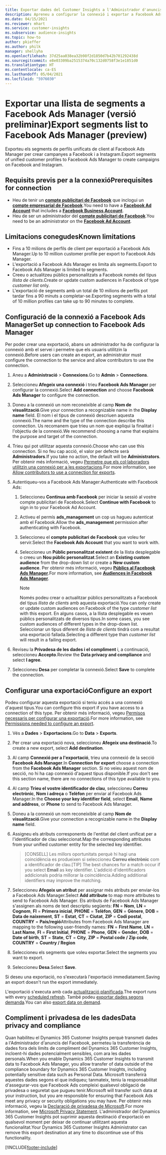 ```yaml
---
title: Exportar dades del Customer Insights a l'Administrador d'anuncis del Facebook
description: Apreneu a configurar la connexió i exportar a Facebook Ads Manager.
ms.date: 04/15/2021
ms.reviewer: mhart
ms.service: customer-insights
ms.subservice: audience-insights
ms.topic: how-to
author: pkieffer
ms.author: philk
manager: shellyha
ms.openlocfilehash: 37d25aa038ea32b98f2d1850d7b42b701292438d
ms.sourcegitcommit: e8e03309ba2515374a70c132d0758f3e1e1851d0
ms.translationtype: HT
ms.contentlocale: ca-ES
ms.lasthandoff: 05/04/2021
ms.locfileid: "5976030"
---
```

# <a name="export-segments-list-to-facebook-ads-manager-preview"></a><span data-ttu-id="c6e21-103">Exportar una llista de segments a Facebook Ads Manager (versió preliminar)</span><span class="sxs-lookup"><span data-stu-id="c6e21-103">Export segments list to Facebook Ads Manager (preview)</span></span>

<span data-ttu-id="c6e21-104">Exporteu els segments de perfils unificats de client al Facebook Ads Manager per crear campanyes a Facebook i a Instagram.</span><span class="sxs-lookup"><span data-stu-id="c6e21-104">Export segments of unified customer profiles to Facebook Ads Manager to create campaigns on Facebook and Instagram.</span></span>

## <a name="prerequisites-for-connection"></a><span data-ttu-id="c6e21-105">Requisits previs per a la connexió</span><span class="sxs-lookup"><span data-stu-id="c6e21-105">Prerequisites for connection</span></span>

- <span data-ttu-id="c6e21-106">Heu de tenir un [**compte publicitari de Facebook**](https://www.facebook.com/business/learn/lessons/step-by-step-ads-manager-account) que inclogui un [**compte empresarial de Facebook**](https://business.facebook.com/).</span><span class="sxs-lookup"><span data-stu-id="c6e21-106">You need to have a [**Facebook Ad Account**](https://www.facebook.com/business/learn/lessons/step-by-step-ads-manager-account) that includes a [**Facebook Business Account**](https://business.facebook.com/).</span></span>
- <span data-ttu-id="c6e21-107">Heu de ser un administrador del [**compte publicitari de Facebook**](https://www.facebook.com/business/learn/lessons/step-by-step-ads-manager-account).</span><span class="sxs-lookup"><span data-stu-id="c6e21-107">You need to be an administrator on the [**Facebook Ad Account**](https://www.facebook.com/business/learn/lessons/step-by-step-ads-manager-account).</span></span>

## <a name="known-limitations"></a><span data-ttu-id="c6e21-108">Limitacions conegudes</span><span class="sxs-lookup"><span data-stu-id="c6e21-108">Known limitations</span></span>

- <span data-ttu-id="c6e21-109">Fins a 10 milions de perfils de client per exportació a Facebook Ads Manager.</span><span class="sxs-lookup"><span data-stu-id="c6e21-109">Up to 10 million customer profile per export to Facebook Ads Manager.</span></span>
- <span data-ttu-id="c6e21-110">L'exportació a Facebook Ads Manager es limita als segments.</span><span class="sxs-lookup"><span data-stu-id="c6e21-110">Export to Facebook Ads Manager is limited to segments.</span></span>
- <span data-ttu-id="c6e21-111">Creeu o actualitzeu públics personalitzats a Facebook només del tipus *llista de clients*.</span><span class="sxs-lookup"><span data-stu-id="c6e21-111">Create or update custom audiences in Facebook of type *customer list* only.</span></span>
- <span data-ttu-id="c6e21-112">L'exportació de segments amb un total de 10 milions de perfils pot tardar fins a 90 minuts a completar-se.</span><span class="sxs-lookup"><span data-stu-id="c6e21-112">Exporting segments with a total of 10 million profiles can take up to 90 minutes to complete.</span></span>

## <a name="set-up-connection-to-facebook-ads-manager"></a><span data-ttu-id="c6e21-113">Configuració de la connexió a Facebook Ads Manager</span><span class="sxs-lookup"><span data-stu-id="c6e21-113">Set up connection to Facebook Ads Manager</span></span>

<span data-ttu-id="c6e21-114">Per poder crear una exportació, abans un administrador ha de configurar la connexió amb el servei i permetre que els usuaris utilitzin la connexió.</span><span class="sxs-lookup"><span data-stu-id="c6e21-114">Before users can create an export, an administrator must configure the connection to the service and allow contributors to use the connection.</span></span>

1. <span data-ttu-id="c6e21-115">Aneu a **Administració** > **Connexions**.</span><span class="sxs-lookup"><span data-stu-id="c6e21-115">Go to **Admin** > **Connections**.</span></span>

1. <span data-ttu-id="c6e21-116">Seleccioneu **Afegeix una connexió** i trieu **Facebook Ads Manager** per configurar la connexió.</span><span class="sxs-lookup"><span data-stu-id="c6e21-116">Select **Add connection** and choose **Facebook Ads Manager** to configure the connection.</span></span>

1. <span data-ttu-id="c6e21-117">Doneu a la connexió un nom reconeixible al camp **Nom de visualització**.</span><span class="sxs-lookup"><span data-stu-id="c6e21-117">Give your connection a recognizable name in the **Display name** field.</span></span> <span data-ttu-id="c6e21-118">El nom i el tipus de connexió descriuen aquesta connexió.</span><span class="sxs-lookup"><span data-stu-id="c6e21-118">The name and the type of the connection describe this connection.</span></span> <span data-ttu-id="c6e21-119">Us recomanem que trieu un nom que expliqui la finalitat i l'objectiu de la connexió.</span><span class="sxs-lookup"><span data-stu-id="c6e21-119">We recommend choosing a name that explains the purpose and target of the connection.</span></span>

1. <span data-ttu-id="c6e21-120">Trieu qui pot utilitzar aquesta connexió.</span><span class="sxs-lookup"><span data-stu-id="c6e21-120">Choose who can use this connection.</span></span> <span data-ttu-id="c6e21-121">Si no feu cap acció, el valor per defecte serà **Administradors**.</span><span class="sxs-lookup"><span data-stu-id="c6e21-121">If you take no action, the default will be **Administrators**.</span></span> <span data-ttu-id="c6e21-122">Per obtenir més informació, vegeu [Permetre que els col·laboradors utilitzin una connexió per a les exportacions](connections.md#allow-contributors-to-use-a-connection-for-exports).</span><span class="sxs-lookup"><span data-stu-id="c6e21-122">For more information, see [Allow contributors to use a connection for exports](connections.md#allow-contributors-to-use-a-connection-for-exports).</span></span>

1. <span data-ttu-id="c6e21-123">Autentiqueu-vos a Facebook Ads Manager:</span><span class="sxs-lookup"><span data-stu-id="c6e21-123">Authenticate with Facebook Ads:</span></span> 

   1. <span data-ttu-id="c6e21-124">Seleccioneu **Continua amb Facebook** per iniciar la sessió al vostre compte publicitari de Facebook.</span><span class="sxs-lookup"><span data-stu-id="c6e21-124">Select **Continue with Facebook** to sign in to your Facebook Ad Account.</span></span>

   1. <span data-ttu-id="c6e21-125">Activeu el permís **ads_management** un cop us hagueu autenticat amb el Facebook.</span><span class="sxs-lookup"><span data-stu-id="c6e21-125">Allow the **ads_management** permission after authenticating with Facebook.</span></span>

   1. <span data-ttu-id="c6e21-126">Seleccioneu el **compte publicitari de Facebook** que voleu fer servir.</span><span class="sxs-lookup"><span data-stu-id="c6e21-126">Select the **Facebook Ads Account** that you want to work with.</span></span>

   1. <span data-ttu-id="c6e21-127">Seleccioneu un **Públic personalitzat existent** de la llista desplegable o creeu un **Nou públic personalitzat**.</span><span class="sxs-lookup"><span data-stu-id="c6e21-127">Select an **Existing custom audience** from the drop-down list or create a **New custom audience**.</span></span> <span data-ttu-id="c6e21-128">Per obtenir més informació, vegeu [**Públics al Facebook Ads Manager**](https://www.facebook.com/business/help/744354708981227?id=2469097953376494).</span><span class="sxs-lookup"><span data-stu-id="c6e21-128">For more information, see [**Audiences in Facebook Ads Manager**](https://www.facebook.com/business/help/744354708981227?id=2469097953376494).</span></span>
      > [!NOTE]
      > <span data-ttu-id="c6e21-129">Només podeu crear o actualitzar públics personalitzats a Facebook del tipus *llista de clients* amb aquesta exportació.</span><span class="sxs-lookup"><span data-stu-id="c6e21-129">You can only create or update custom audiences on Facebook of the type *customer list* with this export.</span></span> <span data-ttu-id="c6e21-130">En alguns casos, a la llista desplegable es veuen públics personalitzats de diversos tipus.</span><span class="sxs-lookup"><span data-stu-id="c6e21-130">In some cases, you see custom audiences of different types in the drop-down list.</span></span> <span data-ttu-id="c6e21-131">Seleccionar un tipus diferent de *llista de clients* tindrà com a resultat una exportació fallada.</span><span class="sxs-lookup"><span data-stu-id="c6e21-131">Selecting a different type than *customer list* will result in a failing export.</span></span> 

1. <span data-ttu-id="c6e21-132">Reviseu la **Privadesa de les dades i el compliment** i, a continuació, seleccioneu **Accepto**.</span><span class="sxs-lookup"><span data-stu-id="c6e21-132">Review the **Data privacy and compliance** and select **I agree**.</span></span>

1. <span data-ttu-id="c6e21-133">Seleccioneu **Desa** per completar la connexió.</span><span class="sxs-lookup"><span data-stu-id="c6e21-133">Select **Save** to complete the connection.</span></span>

## <a name="configure-an-export"></a><span data-ttu-id="c6e21-134">Configurar una exportació</span><span class="sxs-lookup"><span data-stu-id="c6e21-134">Configure an export</span></span>

<span data-ttu-id="c6e21-135">Podeu configurar aquesta exportació si teniu accés a una connexió d'aquest tipus.</span><span class="sxs-lookup"><span data-stu-id="c6e21-135">You can configure this export if you have access to a connection of this type.</span></span> <span data-ttu-id="c6e21-136">Per obtenir més informació, vegeu [Permisos necessaris per configurar una exportació](export-destinations.md#set-up-a-new-export).</span><span class="sxs-lookup"><span data-stu-id="c6e21-136">For more information, see [Permissions needed to configure an export](export-destinations.md#set-up-a-new-export).</span></span>

1. <span data-ttu-id="c6e21-137">Vés a **Dades** > **Exportacions**.</span><span class="sxs-lookup"><span data-stu-id="c6e21-137">Go to **Data** > **Exports**.</span></span>

1. <span data-ttu-id="c6e21-138">Per crear una exportació nova, seleccioneu **Afegeix una destinació**.</span><span class="sxs-lookup"><span data-stu-id="c6e21-138">To create a new export, select **Add destination**.</span></span> 

1. <span data-ttu-id="c6e21-139">Al camp **Connexió per a l'exportació**, trieu una connexió de la secció **Facebook Ads Manager**.</span><span class="sxs-lookup"><span data-stu-id="c6e21-139">In **Connection for export** choose a connection from the **Facebook Ads Manager** section.</span></span> <span data-ttu-id="c6e21-140">Si no veieu aquest nom de secció, no hi ha cap connexió d'aquest tipus disponible.</span><span class="sxs-lookup"><span data-stu-id="c6e21-140">If you don't see this section name, there are no connections of this type available to you.</span></span>

1. <span data-ttu-id="c6e21-141">Al camp **Trieu el vostre identificador de clau**, seleccioneu **Correu electrònic**, **Nom i adreça** o **Telèfon** per enviar al Facebook Ads Manager.</span><span class="sxs-lookup"><span data-stu-id="c6e21-141">In the **Choose your key identifier field**, select **Email**, **Name and address**, or **Phone** to send to Facebook Ads Manager.</span></span> 

1. <span data-ttu-id="c6e21-142">Doneu a la connexió un nom reconeixible al camp **Nom de visualització**.</span><span class="sxs-lookup"><span data-stu-id="c6e21-142">Give your connection a recognizable name in the **Display name** field.</span></span>

1. <span data-ttu-id="c6e21-143">Assigneu els atributs corresponents de l'entitat del client unificat per a l'identificador de clau seleccionat.</span><span class="sxs-lookup"><span data-stu-id="c6e21-143">Map the corresponding attributes from your unified customer entity for the selected key identifier.</span></span>
   > <span data-ttu-id="c6e21-144">[CONSELL] Les millors oportunitats perquè hi hagi una coincidència es produeixen si seleccioneu **Correu electrònic** com a identificador de clau.</span><span class="sxs-lookup"><span data-stu-id="c6e21-144">[TIP] The best chances for a match occur if you select **Email** as key identifier.</span></span> <span data-ttu-id="c6e21-145">L'addició d'identificadors addicionals podria millorar la coincidència.</span><span class="sxs-lookup"><span data-stu-id="c6e21-145">Adding additional identifiers may improve the matching.</span></span>

1. <span data-ttu-id="c6e21-146">Seleccioneu **Afegeix un atribut** per assignar més atributs per enviar-los a Facebook Ads Manager.</span><span class="sxs-lookup"><span data-stu-id="c6e21-146">Select **Add attribute** to map more attributes to send to Facebook Ads Manager.</span></span> <span data-ttu-id="c6e21-147">Els atributs de Facebook Ads Manager s'assignen als noms de text descriptiu següents: **FN** = **Nom**, **LN** = **Cognom**, **FI** = **Primera inicial**, **PHONE** = **Telèfon**, **GEN** = **Gènere**, **DOB** = **Data de naixement**, **ST** = **Estat**, **CT** = **Ciutat**, **ZIP** = **Codi postal**, **COUNTRY** = **País/regió**</span><span class="sxs-lookup"><span data-stu-id="c6e21-147">Attributes from Facebook Ads Manager are mapping to the following user-friendly names: **FN** = **First Name**, **LN** = **Last Name**, **FI** = **First Initial**, **PHONE** = **Phone**, **GEN** = **Gender**, **DOB** = **Date of birth**, **ST** = **State**, **CT** = **City**, **ZIP** = **Postal code / Zip code**, **COUNTRY** = **Country / Region**</span></span>

1. <span data-ttu-id="c6e21-148">Seleccioneu els segments que voleu exportar.</span><span class="sxs-lookup"><span data-stu-id="c6e21-148">Select the segments you want to export.</span></span>

1. <span data-ttu-id="c6e21-149">Seleccioneu **Desa**.</span><span class="sxs-lookup"><span data-stu-id="c6e21-149">Select **Save**.</span></span>

<span data-ttu-id="c6e21-150">Si deseu una exportació, no s'executarà l'exportació immediatament.</span><span class="sxs-lookup"><span data-stu-id="c6e21-150">Saving an export doesn't run the export immediately.</span></span>

<span data-ttu-id="c6e21-151">L'exportació s'executa amb cada [actualització planificada](system.md#schedule-tab).</span><span class="sxs-lookup"><span data-stu-id="c6e21-151">The export runs with every [scheduled refresh](system.md#schedule-tab).</span></span> <span data-ttu-id="c6e21-152">També podeu [exportar dades segons demanda](export-destinations.md#run-exports-on-demand).</span><span class="sxs-lookup"><span data-stu-id="c6e21-152">You can also [export data on demand](export-destinations.md#run-exports-on-demand).</span></span> 

## <a name="data-privacy-and-compliance"></a><span data-ttu-id="c6e21-153">Compliment i privadesa de les dades</span><span class="sxs-lookup"><span data-stu-id="c6e21-153">Data privacy and compliance</span></span>

<span data-ttu-id="c6e21-154">Quan habiliteu el Dynamics 365 Customer Insights perquè transmeti dades a l'Administrador d'anuncis del Facebook, permeteu la transferència de dades fora dels límits de compliment del Dynamics 365 Customer Insights, incloent-hi dades potencialment sensibles, com ara les dades personals.</span><span class="sxs-lookup"><span data-stu-id="c6e21-154">When you enable Dynamics 365 Customer Insights to transmit data to Facebook Ads Manager, you allow transfer of data outside of the compliance boundary for Dynamics 365 Customer Insights, including potentially sensitive data such as Personal Data.</span></span> <span data-ttu-id="c6e21-155">Microsoft transferirà aquestes dades segons el que indiqueu; tanmateix, teniu la responsabilitat d'assegurar-vos que Facebook Ads compleixi qualsevol obligació de privadesa o seguretat que pugueu tenir.</span><span class="sxs-lookup"><span data-stu-id="c6e21-155">Microsoft will transfer such data at your instruction, but you are responsible for ensuring that Facebook Ads meet any privacy or security obligations you may have.</span></span> <span data-ttu-id="c6e21-156">Per obtenir més informació, vegeu la [Declaració de privadesa de Microsoft](https://go.microsoft.com/fwlink/?linkid=396732).</span><span class="sxs-lookup"><span data-stu-id="c6e21-156">For more information, see [Microsoft Privacy Statement](https://go.microsoft.com/fwlink/?linkid=396732).</span></span>
<span data-ttu-id="c6e21-157">L'administrador del Dynamics 365 Customer Insights pot suprimir aquesta destinació d'exportació en qualsevol moment per deixar de continuar utilitzant aquesta funcionalitat.</span><span class="sxs-lookup"><span data-stu-id="c6e21-157">Your Dynamics 365 Customer Insights Administrator can remove this export destination at any time to discontinue use of this functionality.</span></span>


[!INCLUDE[footer-include](../includes/footer-banner.md)]
